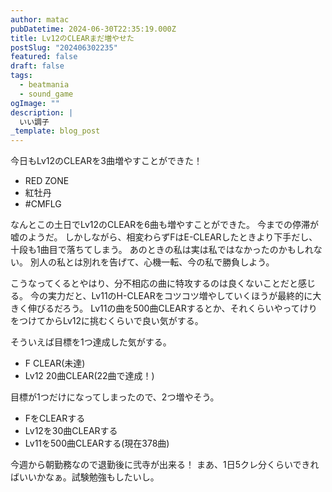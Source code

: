 ```yaml
---
author: matac
pubDatetime: 2024-06-30T22:35:19.000Z
title: Lv12のCLEARまだ増やせた
postSlug: "202406302235"
featured: false
draft: false
tags:
  - beatmania
  - sound_game
ogImage: ""
description: |
  いい調子
_template: blog_post
---
```


今日もLv12のCLEARを3曲増やすことができた！

- RED ZONE
- 紅牡丹
- \#CMFLG

なんとこの土日でLv12のCLEARを6曲も増やすことができた。
今までの停滞が嘘のようだ。
しかしながら、相変わらずFはE-CLEARしたときより下手だし、十段も1曲目で落ちてしまう。
あのときの私は実は私ではなかったのかもしれない。
別人の私とは別れを告げて、心機一転、今の私で勝負しよう。

こうなってくるとやはり、分不相応の曲に特攻するのは良くないことだと感じる。
今の実力だと、Lv11のH-CLEARをコツコツ増やしていくほうが最終的に大きく伸びるだろう。
Lv11の曲を500曲CLEARするとか、それくらいやってけりをつけてからLv12に挑むくらいで良い気がする。

そういえば目標を1つ達成した気がする。

- F CLEAR(未達)
- Lv12 20曲CLEAR(22曲で達成！)

目標が1つだけになってしまったので、2つ増やそう。

- FをCLEARする
- Lv12を30曲CLEARする
- Lv11を500曲CLEARする(現在378曲)

今週から朝勤務なので退勤後に弐寺が出来る！
まあ、1日5クレ分くらいできればいいかなぁ。試験勉強もしたいし。
